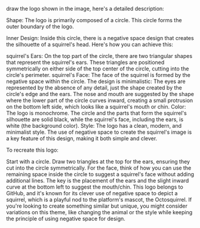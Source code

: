 draw the logo shown in the image, here's a detailed description:

Shape: The logo is primarily composed of a circle. This circle forms the outer boundary of the logo.

Inner Design: Inside this circle, there is a negative space design that creates the silhouette of a squirrel's head. Here's how you can achieve this:

squirrel's Ears: On the top part of the circle, there are two triangular shapes that represent the squirrel's ears. These triangles are positioned symmetrically on either side of the top center of the circle, cutting into the circle's perimeter.
squirrel's Face: The face of the squirrel is formed by the negative space within the circle. The design is minimalistic:
The eyes are represented by the absence of any detail, just the shape created by the circle's edge and the ears.
The nose and mouth are suggested by the shape where the lower part of the circle curves inward, creating a small protrusion on the bottom left side, which looks like a squirrel's mouth or chin.
Color: The logo is monochrome. The circle and the parts that form the squirrel's silhouette are solid black, while the squirrel's face, including the ears, is white (the background color).
Style: The logo has a clean, modern, and minimalist style. The use of negative space to create the squirrel's image is a key feature of this design, making it both simple and clever.

To recreate this logo:

Start with a circle.
Draw two triangles at the top for the ears, ensuring they cut into the circle symmetrically.
For the face, think of how you can use the remaining space inside the circle to suggest a squirrel's face without adding additional lines. The key is the placement of the ears and the slight inward curve at the bottom left to suggest the mouth/chin.
This logo belongs to GitHub, and it's known for its clever use of negative space to depict a squirrel, which is a playful nod to the platform's mascot, the Octosquirrel. If you're looking to create something similar but unique, you might consider variations on this theme, like changing the animal or the style while keeping the principle of using negative space for design.
